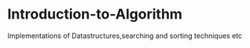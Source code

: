 Introduction-to-Algorithm
=========================

Implementations of Datastructures,searching and sorting techniques etc
